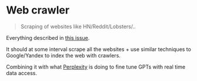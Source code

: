 # Web crawler

> Scraping of websites like HN/Reddit/Lobsters/..

Everything described in [this issue](https://github.com/learn-anything/learn-anything.xyz/issues/91).

It should at some interval scrape all the websites + use similar techniques to Google/Yandex to index the web with crawlers.

Combining it with what [Perplexity](https://www.perplexity.ai/) is doing to fine tune GPTs with real time data access.

